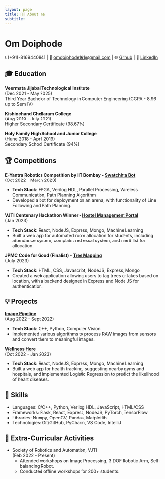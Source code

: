 ```yaml
---
layout: page
title: 👨‍💻 About me
subtitle:
---
```


# Om Doiphode

📞 (+91)-8169440841 | 📧 [omdoiphode161@gmail.com](mailto:omdoiphode161@gmail.com) | 🌐 [Github](https://github.com/Om-Doiphode) | 👔 [LinkedIn](https://www.linkedin.com/in/om-doiphode/)

## 🎓 Education

**Veermata Jijabai Technological Institute**
<br>
(Dec 2021 - May 2025)
<br>
Third Year Bachelor of Technology in Computer Engineering (CGPA - 8.96 up to Sem IV)

**Kishinchand Chellaram College**
<br>
(Aug 2019 - July 2021)
<br>
Higher Secondary Certificate (98.67%)

**Holy Family High School and Junior College**
<br>
(Hune 2018 - April 2019)
<br>
Secondary School Certificate (94%)

## 🏆 Competitions

**E-Yantra Robotics Competition by IIT Bombay - [Swatchhta Bot](https://github.com/harshbhosale01/Swatchhta-Bot-Team-1)**
<br>
(Oct 2022 - March 2023)

- <b>Tech Stack</b>: FPGA, Verilog HDL, Parallel Processing, Wireless Communication, Path Planning Algorithm
- Developed a bot for deployment on an arena, with functionality of Line Following and Path Planning.

**VJTI Centenary Hackathon Winner - [Hostel Management Portal](https://github.com/stealth-bombeer/Hostel-Management-Portal)** <br>(Jan 2023)

- <b>Tech Stack</b>: React, NodeJS, Express, Mongo, Machine Learning
- Built a web app for automated room allocation for students, including attendance system, complaint redressal system, and merit list for allocation.

**JPMC Code for Good (Finalist) - [Tree Mapping](https://docs.google.com/presentation/d/1qAkLySN5E3RK55IrQrLsjcl_wF8nD6tn/edit#slide=id.p1)** <br>(July 2023)

- <b>Tech Stack</b>: HTML, CSS, Javascript, NodeJS, Express, Mongo
- Created a web application allowing users to tag trees or lakes based on location, with a backend designed in Express and Node JS for authentication.

## 💡 Projects

**[Image Pipeline](https://github.com/Om-Doiphode/Image_Pipeline)** <br> (Aug 2022 - Sept 2022)

- <b>Tech Stack</b>: C++, Python, Computer Vision
- Implemented various algorithms to process RAW images from sensors and convert them to meaningful images.

**[Wellness Here](https://github.com/Bruhbytes/Frontend-Warriors/tree/main)** <br> (Oct 2022 - Jan 2023)

- <b>Tech Stack</b>: React, NodeJS, Express, Mongo, Machine Learning
- Built a web app for health tracking, suggesting nearby gyms and hospitals, and implemented Logistic Regression to predict the likelihood of heart diseases.

## 🚀 Skills

- Languages: C/C++, Python, Verilog HDL, JavaScript, HTML/CSS
- Frameworks: Flask, React, Express, NodeJS, PyTorch, TensorFlow
- Libraries: Numpy, OpenCV, Pandas, Matplotlib
- Technologies: Git/GitHub, PyCharm, VS Code, IntelliJ

## 🏅 Extra-Curricular Activities

- Society of Robotics and Automation, VJTI <br>(Feb 2022 - Present)
  - Attended workshops on Image Processing, 3 DOF Robotic Arm, Self-balancing Robot.
  - Conducted offline workshops for 200+ students.
